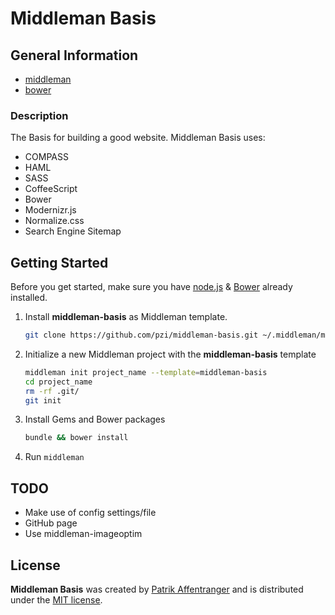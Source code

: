 # Middleman Basis

## General Information

 * [middleman][middleman-url]
 * [bower][bower-url]

### Description

The Basis for building a good website. Middleman Basis uses:

* COMPASS
* HAML
* SASS
* CoffeeScript
* Bower
* Modernizr.js
* Normalize.css
* Search Engine Sitemap

## Getting Started

Before you get started, make sure you have [node.js][nodejs-url] & [Bower][bower-url] already installed.

1. Install **middleman-basis** as Middleman template.

    ```bash
    git clone https://github.com/pzi/middleman-basis.git ~/.middleman/middleman-basis
    ```

2.  Initialize a new Middleman project with the **middleman-basis** template

    ```bash
    middleman init project_name --template=middleman-basis
    cd project_name
    rm -rf .git/
    git init
    ```

3. Install Gems and Bower packages

    ```bash
    bundle && bower install
    ```

4. Run `middleman`

## TODO

* Make use of config settings/file
* GitHub page
* Use middleman-imageoptim

## License

**Middleman Basis** was created by [Patrik Affentranger][pzi-url] and is distributed under the [MIT license](LICENSE).


[bower-url]: http://bower.io/
[nodejs-url]: http://nodejs.org/
[middleman-url]: http://middlemanapp.com/
[pzi-url]: http://patrikaffentranger.me
